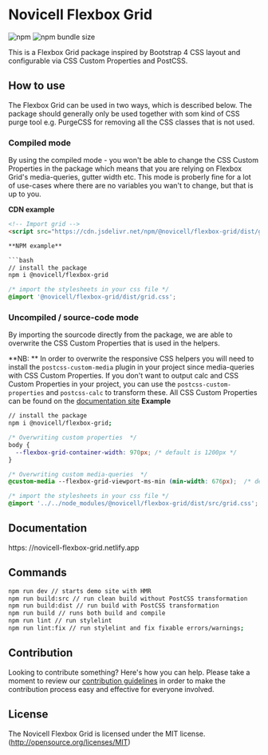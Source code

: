 # Novicell Flexbox Grid

![npm](https://img.shields.io/npm/v/@novicell/flexbox-grid) ![npm bundle size](https://img.shields.io/bundlephobia/min/@novicell/flexbox-grid)

This is a Flexbox Grid package inspired by Bootstrap 4 CSS layout and configurable via CSS Custom Properties and PostCSS.

## How to use

The Flexbox Grid can be used in two ways, which is described below. The package should generally only be used together with som kind of CSS purge tool e.g. PurgeCSS for removing all the CSS classes that is not used.

### Compiled mode

By using the compiled mode - you won't be able to change the CSS Custom Properties in the package which means that you are relying on Flexbox Grid's media-queries, gutter width etc. This mode is proberly fine for a lot of use-cases where there are no variables you wan't to change, but that is up to you.

**CDN example**

```html
<!-- Import grid -->
<script src="https://cdn.jsdelivr.net/npm/@novicell/flexbox-grid/dist/grid.css"></script>

**NPM example**

```bash
// install the package
npm i @novicell/flexbox-grid
```

```css
/* import the stylesheets in your css file */
@import '@novicell/flexbox-grid/dist/grid.css';

```


  ### Uncompiled / source-code mode

  By importing the sourcode directly from the package, we are able to overwrite the CSS Custom Properties that is used in the helpers.

**NB:
** In order to overwrite the responsive CSS helpers you will need to install the `postcss-custom-media` plugin in your project since media-queries with CSS Custom Properties. If you don't want to output calc and CSS Custom Properties in your project, you can use the `postcss-custom-properties` and `postcss-calc` to transform these. All CSS Custom Properties can be found on the [documentation site]( https://novicell-css-utils.netlify.app)
**Example**
```bash
// install the package
npm i @novicell/flexbox-grid;
```
```css
/* Overwriting custom properties  */
body {
  --flexbox-grid-container-width: 970px; /* default is 1200px */
}

/* Overwriting custom media-queries  */
@custom-media --flexbox-grid-viewport-ms-min (min-width: 676px);  /* default is 576px */

/* import the stylesheets in your css file */
@import '../../node_modules/@novicell/flexbox-grid/dist/src/grid.css';

```
## Documentation
https:
  //novicell-flexbox-grid.netlify.app
## Commands
  ```bash
  npm run dev // starts demo site with HMR
npm run build:src // run clean build without PostCSS transformation
npm run build:dist // run build with PostCSS transformation
npm run build // runs both build and compile
npm run lint // run stylelint
npm run lint:fix // run stylelint and fix fixable errors/warnings;
```

## Contribution

Looking to contribute something? Here's how you can help. Please take a moment to review our [contribution guidelines](https://github.com/Novicell/novicell-frontend/wiki/Contribution-guidelines) in order to make the contribution process easy and effective for everyone involved.

## License

The Novicell Flexbox Grid is licensed under the MIT license. (http://opensource.org/licenses/MIT)
